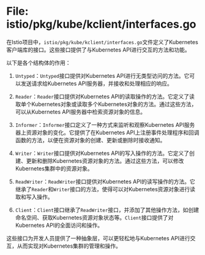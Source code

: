 # File: istio/pkg/kube/kclient/interfaces.go

在Istio项目中，`istio/pkg/kube/kclient/interfaces.go`文件定义了Kubernetes客户端库的接口。这些接口提供了与Kubernetes API进行交互的方法和功能。

以下是各个结构体的作用：

1. `Untyped`：`Untyped`接口提供对Kubernetes API进行无类型访问的方法。它可以发送请求给Kubernetes API服务器，并接收和处理相应的响应。

2. `Reader`：`Reader`接口提供对Kubernetes API的读取操作的方法。它定义了读取单个Kubernetes对象或读取多个Kubernetes对象的方法。通过这些方法，可以从Kubernetes API服务器中检索资源对象的信息。

3. `Informer`：`Informer`接口定义了一种方式来监听和观察Kubernetes API服务器上资源对象的变化。它提供了在Kubernetes API上注册事件处理程序和回调函数的方法，以便在资源对象的创建、更新或删除时接收通知。

4. `Writer`：`Writer`接口提供对Kubernetes API的写入操作的方法。它定义了创建、更新和删除Kubernetes资源对象的方法。通过这些方法，可以修改Kubernetes集群中的资源对象。

5. `ReadWriter`：`ReadWriter`接口提供对Kubernetes API的读写操作的方法。它继承了`Reader`和`Writer`接口的方法，使得可以对Kubernetes资源对象进行读取和写入操作。

6. `Client`：`Client`接口继承了`ReadWriter`接口，并添加了其他操作方法，如创建命名空间、获取Kubernetes资源对象状态等。`Client`接口提供了对Kubernetes API的全面访问和操作。

这些接口为开发人员提供了一种抽象层，可以更轻松地与Kubernetes API进行交互，从而实现对Kubernetes集群的管理和操作。

